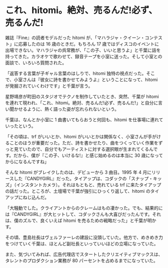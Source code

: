 # これ、hitomi。絶対、売るんだ!必ず、売るんだ!

雑誌『Fine』の読者モデルだった hitomi が、「マハラジャ・クイーン・コンテスト」に応募したのは 16 歳のときだ。もちろん 17 歳ではディスコのイベントに出場できない。マハラジャの呉常務が、「この子、いいと思うよ」と千葉に話を持ってきた。カラオケで歌わせて、録音テープを小室に送った。そして小室との面談で、いろいろ質問された。

「返答する言葉が子ギャル言葉のはしりで、hitomi 独特の視点だった。そこで、小室さんは『彼女に詩を書かせてみようよ』ということになって、hitomi が発掘されていくわけです」と千葉が言う。

星野靖彦が町田のスタジオでテクノを制作していたとき、突然、千葉が hitomi を連れて現われ、「これ、hitomi。絶対、売るんだ!必ず、売るんだ!」と自分に言い聞かせるように、熱く語った姿が忘れられないという。

千葉は、なんとか小室に 1 曲書いてもらおうと何回も、hitomi を仕事場に連れていったという。

「その頃は、trf がいいとか、hitomi がいいとかは関係なく、小室さんが手がけることのほうが重要だった。ただ、詩を書かせたり、曲をつくっていく作業をずっと見ていたので、自分でもアーティストに対する選択眼が生まれてくるんです。だから、僕が『この子、いけるな!』と感じ始めるのは本当に 30 歳になってからになるんですね」

そんな hitomi がブレイクしたのは、デビューから 3 曲目。1995 年 4 月にリリースした『CANDYGIRL』だった。タイアップは、コダックの「スナップ・キッズ」（インスタントカメラ）。それはもともと、売れている trf に来たタイアップの話だった。ところが、土壇場で千葉が強引にひっくり返して、hitomi のタイアップにねじ込んだ。

「大騒動でした。クライアントからのクレームはもの凄かった。でも、結果的には『CANDYGIRL』が大ヒットして、コダックさんも大喜びだったんです。それは、僕のズルで、良くいえば hitomi を売るための戦略だった」と千葉が明かす。

その頃、豊島社長はヴェルファーレの建設に没頭していた。他方で、めきめき力をつけていく千葉は、ほとんど副社長といっていいほどの立場になっていた。

また、気づいてみれば、広告代理店でスタートしたクリエイティブマックスは、タレントのプロダクション業務が 80 パーセントを占めるまでになっていた。
